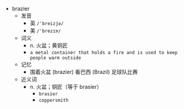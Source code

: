 - brazier
  - 发音
    - 英 `/'breizjə/`
    - 美 `/'brezɪɚ/`
  - 词义
    - n. 火盆；黄铜匠
    - `a metal container that holds a fire and is used to keep people warm outside`
  - 记忆
    - 围着火盆 (brazier) 看巴西 (Brazil) 足球队比赛
  - 近义词
    - n. 火盆；铜匠（等于 brasier）
      - `brasier`
      - `coppersmith`
